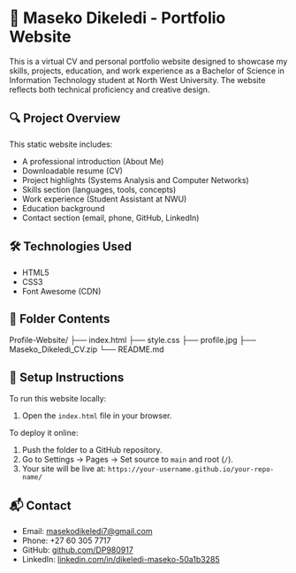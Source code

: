 # 💼 Maseko Dikeledi - Portfolio Website

This is a virtual CV and personal portfolio website designed to showcase my skills, projects, education, and work experience as a Bachelor of Science in Information Technology student at North West University. The website reflects both technical proficiency and creative design.

## 🔍 Project Overview

This static website includes:

- A professional introduction (About Me)
- Downloadable resume (CV)
- Project highlights (Systems Analysis and Computer Networks)
- Skills section (languages, tools, concepts)
- Work experience (Student Assistant at NWU)
- Education background
- Contact section (email, phone, GitHub, LinkedIn)

## 🛠️ Technologies Used

- HTML5
- CSS3
- Font Awesome (CDN)

## 📁 Folder Contents

Profile-Website/
├── index.html
├── style.css
├── profile.jpg
├── Maseko_Dikeledi_CV.zip
└── README.md


## 🔧 Setup Instructions

To run this website locally:
1. Open the `index.html` file in your browser.

To deploy it online:
1. Push the folder to a GitHub repository.
2. Go to Settings → Pages → Set source to `main` and root (`/`).
3. Your site will be live at:
   `https://your-username.github.io/your-repo-name/`

## 📬 Contact

- Email: masekodikeledi7@gmail.com
- Phone: +27 60 305 7717
- GitHub: [github.com/DP980917](https://github.com/DP980917)
- LinkedIn: [linkedin.com/in/dikeledi-maseko-50a1b3285](https://www.linkedin.com/in/dikeledi-maseko-50a1b3285)

